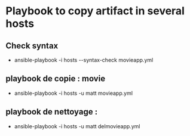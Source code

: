 # Playbook to copy artifact in several hosts

## Check syntax
- ansible-playbook -i hosts --syntax-check movieapp.yml

## playbook de copie : movie
- ansible-playbook -i hosts -u matt movieapp.yml

## playbook de nettoyage : 
- ansible-playbook -i hosts -u matt delmovieapp.yml
